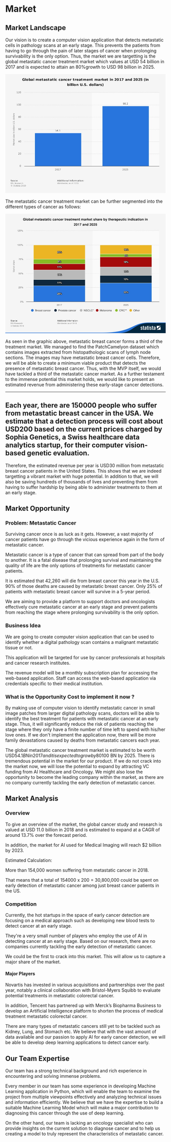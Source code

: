# Market

## Market Landscape

Our vision is to create a computer vision application that detects metastatic cells in pathology scans at an early stage. This prevents the patients from having to go through the pain of later stages of cancer when prolonging survivability is the only option. Thus, the market we are targetting is the global metastatic cancer treatment market which values at USD 54 billion in 2017 and is expected to attain an 80%growth to USD 98 billion in 2025.


 ![global](./unnamed1.jpg)

The metastatic cancer treatment market can be further segmented into the different types of cancer as follows:

 ![segment](./unnamed.jpg)

As seen in the graphic above, metastatic breast cancer forms a third of the treatment market. We managed to find the PatchCamelyon dataset which contains images extracted from histopathologic scans of lymph node sections. The images may have metastatic breast cancer cells. Therefore, we will be able to create a minimum viable product that detects the presence of metastatic breast cancer. Thus, with the MVP itself, we would have tackled a third of the metastatic cancer market.
As a further testament to the immense potential this market holds, we would like to present an estimated revenue from administering these early-stage cancer detections.

-------------------------------------------
 Each year, there are 150000 people who suffer from metastatic breast cancer in the USA. 
We estimate that a detection process will cost about USD200 based on the current prices charged by Sophia Genetics, a Swiss healthcare data analytics startup, for their computer vision-based genetic evaluation.
-------------------------------------------
Therefore, the estimated revenue per year is USD30 million from metastatic breast cancer patients in the United States. This shows that we are indeed targetting a vibrant market with huge potential. In addition to that, we will also be saving hundreds of thousands of lives and preventing them from having to suffer hardship by being able to administer treatments to them at an early stage.


## Market Opportunity

### Problem: Metastatic Cancer 

Surviving cancer once is as luck as it gets. However, a vast majority of cancer patients have go through the vicious experience again in the form of metastatic cancer. 

Metastatic cancer is a type of cancer that can spread from part of the body to another. It is a fatal disease that prolonging survival and maintaining the quality of life are the only options of treatments for metastatic cancer patients. 

It is estimated that 42,260 will die from breast cancer this year in the U.S. 90% of those deaths are caused by metastatic breast cancer. Only 25% of patients with metastatic breast cancer will survive in a 5-year period.

We are aiming to provide a platform to support doctors and oncologists effectively cure metastatic cancer at an early stage and prevent patients from reaching the stage where prolonging survivability is the only option. 

### Business Idea

We are going to create computer vision application that can be used to identify whether a digital pathology scan contains a malignant metastatic tissue or not. 

This application will be targeted for use by cancer professionals at hospitals and cancer research institutes. 

The revenue model will be a monthly subscription plan for accessing the web-based application. Staff can access the web-based application via credentials specific to their medical institution.

### What is the Opportunity Cost to implement it now ?

By making use of computer vision to identify metastatic cancer in small image patches from larger digital pathology scans, doctors will be able to identify the best treatment for patients with metastatic cancer at an early stage. Thus, it will significantly reduce the risk of patients reaching the stage where they only have a finite number of time left to spend with his/her love ones. If we don't implement the application now, there will be more family devastations caused by deaths from metastatic cancers each year. 

The global metastatic cancer treatment market is estimated to be worth USD$54.1 BN in 2017 and it is expected to grow by 80% to almost USD$100 BN by 2025. There is tremendous potential in the market for our product. If we do not crack into the market now, we will lose the potential to expand by attracting VC funding from AI Healthcare and Oncology. We might also lose the opportunity to become the leading company within the market, as  there are no company currently tackling the early detection of metastatic cancer.  

## Market Analysis 

### Overview

To give an overview of the market, the global cancer study and research is valued at USD 11.0 billion in 2018 and is estimated to expand at a CAGR of around 13.7% over the forecast period. 

In addition, the market for AI used for Medical Imaging will reach $2 billion by 2023.

Estimated Calculation:

More than 154,000 women suffering from metastatic cancer in 2018.

That means that a total of 154000 x 200 = 30,800,000 could be spent on early detection of metastatic cancer among just breast cancer patients in the US. 

### Competition

Currently, the hot startups in the space of early cancer detection are focusing on a medical approach such as developing new blood tests to detect cancer at an early stage. 

They're a very small number of players who employ the use of AI in detecting cancer at an early stage. Based on our research, there are no companies currently tackling the early detection of metastatic cancer. 

We could be the first to crack into this market. This will allow us to capture a major share of the market. 

#### Major Players

Novartis has invested in various acquisitions and partnerships over the past year, notably a clinical collaboration with Bristol-Myers Squibb to evaluate potential treatments in metastatic colorectal cancer.

In addition, Tencent has partnered up with Merck’s Biopharma Business to develop an Artificial Intelligence platform to shorten the process of medical treatment metastatic colorectal cancer.

There are many types of metastatic cancers still yet to be tackled such as Kidney, Lung, and Stomach etc. We believe that with the vast amount of data available and our passion to apply AI for early cancer detection, we will be able to develop deep learning applications to detect cancer early.

## Our Team Expertise

Our team has a strong technical background and rich experience in encountering and solving immense problems.

Every member in our team has some experience in developing Machine Learning application in Python, which will enable the team to examine the project from multiple viewpoints effectively and analyzing technical issues and information efficiently. We believe that we have the expertise to build a suitable Machine Learning Model which will make a major contribution to diagnosing this cancer through the use of deep learning. 

On the other hand, our team is lacking an oncology specialist who can provide insights on the current solution to diagnose cancer and to help us creating a model to truly represent the characteristics of metastatic cancer. 

